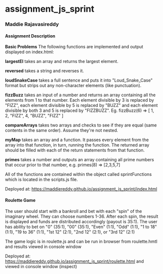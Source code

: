 assignment_js_sprint
====================
<h3>Maddie Rajavasireddy</h3>

<h4>Assignment Description</h4>
<b>Basic Problems</b>  
The following functions are implemented and output displayed on index.html:  

<b>largestEl</b> takes an array and returns the largest element.  

<b>reversed</b> takes a string and reverses it.  

<b>loudSnakeCase</b> takes a full sentence and puts it into "Loud_Snake_Case" format but strips out any non-character elements (like punctuation).  

<b>fizzBuzz</b> takes an input of a number and returns an array containing all the elements from 1 to that number. Each element divisible by 3 is replaced by "FIZZ", each element divisible by 5 is replaced by "BUZZ" and each element divisible by both 3 and 5 is replaced by "FIZZBUZZ". Eg. fizzBuzz(6) => [ 1, 2, "FIZZ", 4, "BUZZ", "FIZZ" ]  

<b>compareArrays</b> takes two arrays and checks to see if they are equal (same contents in the same order). Assume they're not nested.  

<b>myMap</b> takes an array and a function. It passes every element from the array into that function, in turn, running the function. The returned array should be filled with each of the return statements from that function.  

<b>primes</b> takes a number and outputs an array containing all prime numbers that occur prior to that number, e.g. primes(8) => [2,3,5,7]  

All of the functions are contained within the object called sprintFunctions which is located in the scripts.js file.

Deployed at: https://maddiereddy.github.io/assignment_js_sprint/index.html

<h4>Roulette Game</h4>
 The user should start with a bankroll and bet with each "spin" of the imaginary wheel. 
 They can choose numbers 1-36. After each spin, the result is displayed and funds are distributed accordingly (payout is 35:1).
 The user has ability to bet on "0" (35:1), "00" (35:1), "Even" (1:1), "Odd" (1:1), "1 to 18" (1:1), "19 to 36" (1:1), "1st 12" (2:1), "2nd 12" (2:1), or "3rd 12" (2:1)

The game logic is in roulette.js and can be run in browser from roulette.hmtl and results viewed in console window

Deployed at: https://maddiereddy.github.io/assignment_js_sprint/roulette.html   and viewed in console window (inspect)
